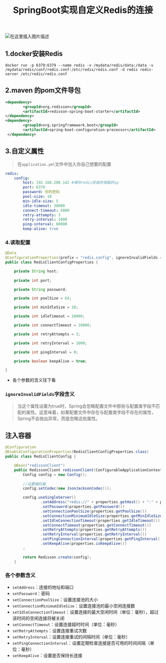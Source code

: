 ﻿---
title:  SpringBoot实现自定义Redis的连接
index: false
icon: terminal
category:
  - SpringBoot
  - Redis
---
<meta name="referrer" content="no-referrer"/>



![在这里插入图片描述](https://i-blog.csdnimg.cn/direct/abae74c583b0481bb98d841cf4419ac1.jpeg#pic_center)

## 1.docker安装Redis
```shell
docker run -p 6379:6379 --name redis -v /mydata/redis/data:/data -v /mydata/redis/conf/redis.conf:/etc/redis/redis.conf -d redis redis-server /etc/redis/redis.conf
```
## 2.maven 的pom文件导包
```xml
<dependency>
     	<groupId>org.redisson</groupId>
     	<artifactId>redisson-spring-boot-starter</artifactId>
</dependency>
<dependency>
        <groupId>org.springframework.boot</groupId>
        <artifactId>spring-boot-configuration-processor</artifactId>
 </dependency>
```
## 3.自定义属性
> 在`application.yml`文件中加入你自己想要的配置
```yml
redis:
	config:
		host: 192.168.200.142 #填你redis安装的电脑的ip
	  	port: 6379
	  	password: 你的密码
	  	pool-size: 10
	  	min-idle-size: 5
	  	idle-timeout: 30000
	  	connect-timeout: 5000
	  	retry-attempts: 3
	  	retry-interval: 1000
	  	ping-interval: 60000
	  	keep-alive: true
```
### 4.读取配置
```java
@Data
@ConfigurationProperties(prefix = "redis.config", ignoreInvalidFields = true)
public class RedisClientConfigProperties {

    private String host;
    
    private int port;

    private String password;

    private int poolSize = 64;

    private int minIdleSize = 10;

    private int idleTimeout = 10000;

    private int connectTimeout = 10000;

    private int retryAttempts = 3;

    private int retryInterval = 1000;

    private int pingInterval = 0;

    private boolean keepAlive = true;

}
```
- 各个参数的含义往下看
### `ignoreInvalidFields`字段含义
>当这个属性设置为true时，Spring会忽略配置文件中那些与配置类字段不匹配的属性。这意味着，如果配置文件中存在与配置类字段不存在的属性，Spring不会抛出异常，而是忽略这些属性。

## 注入容器
```java
@Configuration
@EnableConfigurationProperties(RedisClientConfigProperties.class)
public class RedisClientConfig {

    @Bean("redissonClient")
    public RedissonClient redissonClient(ConfigurableApplicationContext applicationContext, RedisClientConfigProperties properties) {
        Config config = new Config();
        
        //设置编码器
        config.setCodec(new JsonJacksonCodec());

        config.useSingleServer()
                .setAddress("redis://" + properties.getHost() + ":" + properties.getPort())
                .setPassword(properties.getPassword())
                .setConnectionPoolSize(properties.getPoolSize())
                .setConnectionMinimumIdleSize(properties.getMinIdleSize())
                .setIdleConnectionTimeout(properties.getIdleTimeout())
                .setConnectTimeout(properties.getConnectTimeout())
                .setRetryAttempts(properties.getRetryAttempts())
                .setRetryInterval(properties.getRetryInterval())
                .setPingConnectionInterval(properties.getPingInterval())
                .setKeepAlive(properties.isKeepAlive())
        ;

        return Redisson.create(config);
    }
```
### 各个参数含义
- `setAddress`：连接的地址和端口
- `setPassword`：密码
- `setConnectionPoolSize`：设置连接池的大小
- `setConnectionMinimumIdleSize`：设置连接池的最小空闲连接数
- `setIdleConnectionTimeout`：设置连接的最大空闲时间（单位：毫秒），超过该时间的空闲连接将被关闭
- `setConnectTimeout`：设置连接超时时间（单位：毫秒）
- `setRetryAttempts`：设置连接重试次数
- `setRetryInterval`：设置连接重试的间隔时间（单位：毫秒）
- `setPingConnectionInterval`：设置定期检查连接是否可用的时间间隔（单位：毫秒）
- `setKeepAlive`：设置是否保持长连接
